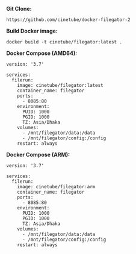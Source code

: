 **Git Clone:**
```
https://github.com/cinetube/docker-filegator-2
```

**Build Docker image:**

```
docker build -t cinetube/filegator:latest .
```

**Docker Compose (AMD64):**

```
version: '3.7'

services:
  filerun:
    image: cinetube/filegator:latest
    container_name: filegator
    ports:
      - 8085:80
    environment:
      PUID: 1000
      PGID: 1000
      TZ: Asia/Dhaka
    volumes:
      - /mnt/filegator/data:/data
      - /mnt/filegator/config:/config
    restart: always
```

**Docker Compose (ARM):**

```
version: '3.7'

services:
  filerun:
    image: cinetube/filegator:arm
    container_name: filegator
    ports:
      - 8085:80
    environment:
      PUID: 1000
      PGID: 1000
      TZ: Asia/Dhaka
    volumes:
      - /mnt/filegator/data:/data
      - /mnt/filegator/config:/config
    restart: always    
```    
